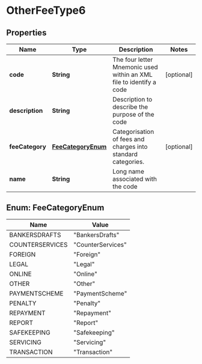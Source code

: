 
# OtherFeeType6

## Properties
Name | Type | Description | Notes
------------ | ------------- | ------------- | -------------
**code** | **String** | The four letter Mnemonic used within an XML file to identify a code |  [optional]
**description** | **String** | Description to describe the purpose of the code | 
**feeCategory** | [**FeeCategoryEnum**](#FeeCategoryEnum) | Categorisation of fees and charges into standard categories. |  [optional]
**name** | **String** | Long name associated with the code | 


<a name="FeeCategoryEnum"></a>
## Enum: FeeCategoryEnum
Name | Value
---- | -----
BANKERSDRAFTS | &quot;BankersDrafts&quot;
COUNTERSERVICES | &quot;CounterServices&quot;
FOREIGN | &quot;Foreign&quot;
LEGAL | &quot;Legal&quot;
ONLINE | &quot;Online&quot;
OTHER | &quot;Other&quot;
PAYMENTSCHEME | &quot;PaymentScheme&quot;
PENALTY | &quot;Penalty&quot;
REPAYMENT | &quot;Repayment&quot;
REPORT | &quot;Report&quot;
SAFEKEEPING | &quot;Safekeeping&quot;
SERVICING | &quot;Servicing&quot;
TRANSACTION | &quot;Transaction&quot;




